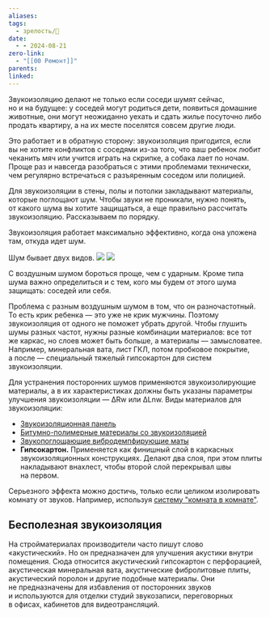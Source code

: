 ```yaml
---
aliases: 
tags:
  - зрелость/🌱
date:
  - - 2024-08-21
zero-link:
  - "[[00 Ремонт]]"
parents: 
linked:
---
```

Звукоизоляцию делают не только если соседи шумят сейчас, но и на будущее: у соседей могут родиться дети, появиться домашние животные, они могут неожиданно уехать и сдать жилье посуточно либо продать квартиру, а на их месте поселятся совсем другие люди.

Это работает и в обратную сторону: звукоизоляция пригодится, если вы не хотите конфликтов с соседями из-за того, что ваш ребенок любит чеканить мяч или учится играть на скрипке, а собака лает по ночам. Проще раз и навсегда разобраться с этими проблемами технически, чем регулярно встречаться с разъяренным соседом или полицией.

Для звукоизоляции в стены, полы и потолки закладывают материалы, которые поглощают шум. Чтобы звуки не проникали, нужно понять, от какого шума вы хотите защищаться, а еще правильно рассчитать звукоизоляцию. Рассказываем по порядку.

Звукоизоляция работает максимально эффективно, когда она уложена там, откуда идет шум.

Шум бывает двух видов.
![](Воздушный%20шум.md#^dc8bfd)
![](Структурный%20шум.md#^146c57)

С воздушным шумом бороться проще, чем с ударным. Кроме типа шума важно определиться и с тем, кого мы будем от этого шума защищать: соседей или себя.

Проблема с разным воздушным шумом в том, что он разночастотный. То есть крик ребенка — это уже не крик мужчины. Поэтому звукоизоляция от одного не поможет убрать другой. Чтобы глушить шумы разных частот, нужны разные комбинации материалов: все тот же каркас, но слоев может быть больше, а материалы — замысловатее. Например, минеральная вата, лист ГКЛ, потом пробковое покрытие, а после — специальный тяжелый гипсокартон для систем звукоизоляции.

Для устранения посторонних шумов применяются звукоизолирующие материалы, а в их характеристиках должны быть указаны параметры улучшения звукоизоляции — ΔRw или ΔLnw. Виды материалов для звукоизоляции:
- [Звукоизоляционная панель](Звукоизоляционная%20панель.md)
- [Битумно-полимерные материалы со звукоизоляцией](Битумно-полимерные%20материалы%20со%20звукоизоляцией.md)
- [Звукопоглощающие вибродемпфирующие маты](Звукопоглощающие%20вибродемпфирующие%20маты.md)
- **Гипсокартон.** Применяется как финишный слой в каркасных звукоизоляционных конструкциях. Делают два слоя, при этом плиты накладывают внахлест, чтобы второй слой перекрывал швы на первом.

Серьезного эффекта можно достичь, только если целиком изолировать комнату от звуков. Например, используя [систему "комната в комнате"](Система%20комната%20в%20комнате.md).
## Бесполезная звукоизоляция
На стройматериалах производители часто пишут слово «акустический». Но он предназначен для улучшения акустики внутри помещения. Сюда относится акустический гипсокартон с перфорацией, акустическая минеральная вата, акустические фибролитовые плиты, акустический поролон и другие подобные материалы. Они не предназначены для избавления от посторонних звуков и используются для отделки студий звукозаписи, переговорных в офисах, кабинетов для видеотрансляций.

